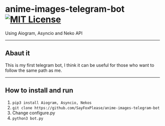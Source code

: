 # anime-images-telegram-bot [![MIT License](http://img.shields.io/badge/license-MIT-blue.svg?style=flat)](https://github.com/SayFoxPlease/anime-images-telegram-bot/blob/main/LICENSE)
Using Aiogram, Asyncio and Neko API
***
## Abaut it
This is my first telegram bot, I think it can be useful for those who want to follow the same path as me.
***
## How to install and run
1. `pip3 install Aiogram, Asyncio, Nekos`
2. `git clone https://github.com/SayFoxPlease/anime-images-telegram-bot`
3. Change configure.py
4. `python3 bot.py`
